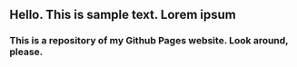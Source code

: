 ## Hello. This is sample text. Lorem ipsum

### This is a repository of my Github Pages website. Look around, please.
